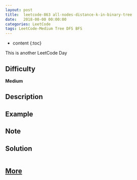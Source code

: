 ```yaml
---
layout: post
title:  leetcode-863 all-nodes-distance-k-in-binary-tree
date:   2018-00-00 00:00:00
categories: LeetCode
tags: LeetCode-Medium Tree DFS BFS
---
```


* content
{:toc}

This is another LeetCode Day

## Difficulty

**Medium**

## Description

## Example

## Note

## Solution

```

```

## [More](the-leetcode-question-link)